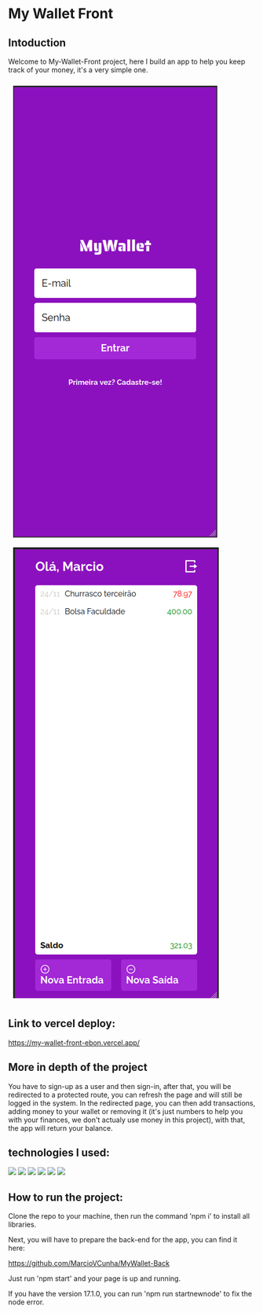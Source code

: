 <h1>My Wallet Front</h1>

<h2>Intoduction</h2>

Welcome to My-Wallet-Front project, here I build an app to help you keep track of your money, it's a very simple one.

<div style='
    display:flex;
    width: 100%;
    flex-wrap: wrap;
  '>
  <img src='./src/Assets/LoginPage.png' style='
    margin: 10px;
  '/>
  <img src='./src/Assets/WalletHistory.png' style='
    margin: 10px;
  '/>
</div>


<h2>Link to vercel deploy:</h2>

https://my-wallet-front-ebon.vercel.app/

<h2>More in depth of the project</h2>

You have to sign-up as a user and then sign-in, after that, you will be redirected to a protected route, you can refresh the page and will still be logged in the system.
In the redirected page, you can then add transactions, adding money to your wallet or removing it (it's just numbers to help you with your finances, we don't actualy use money in this project), with that, the app will return your balance.

<h2>technologies I used:</h2>

<img src='https://img.shields.io/badge/HTML5-E34F26?style=for-the-badge&logo=html5&logoColor=white'>
<img src='https://img.shields.io/badge/CSS3-1572B6?style=for-the-badge&logo=css3&logoColor=white'>
<img src='https://img.shields.io/badge/JavaScript-323330?style=for-the-badge&logo=javascript&logoColor=F7DF1E'>
<img src='https://img.shields.io/badge/npm-CB3837?style=for-the-badge&logo=npm&logoColor=white'>
<img src='https://img.shields.io/badge/React-20232A?style=for-the-badge&logo=react&logoColor=61DAFB'>
<img src='https://img.shields.io/badge/Vercel-000000?style=for-the-badge&logo=vercel&logoColor=white'>

<h2>How to run the project:</h2>

Clone the repo to your machine, then run the command 'npm i' to install all libraries.

Next, you will have to prepare the back-end for the app, you can find it here:

https://github.com/MarcioVCunha/MyWallet-Back

Just run 'npm start' and your page is up and running.

If you have the version 17.1.0, you can run 'npm run startnewnode' to fix the node error.
